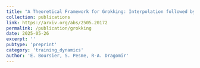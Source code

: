 ```yaml
---
title: "A Theoretical Framework for Grokking: Interpolation followed by Riemannian Norm Minimisation"
collection: publications
link: https://arxiv.org/abs/2505.20172
permalink: /publication/grokking
date: 2025-05-26
excerpt: ''
pubtype: 'preprint'
category: 'training_dynamics'
author: 'E. Boursier, S. Pesme, R-A. Dragomir'
---
```

